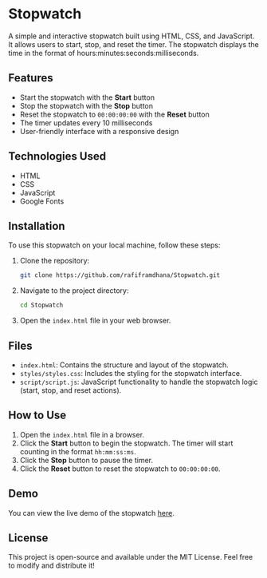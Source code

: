 # Stopwatch

A simple and interactive stopwatch built using HTML, CSS, and JavaScript. It allows users to start, stop, and reset the timer. The stopwatch displays the time in the format of hours:minutes:seconds:milliseconds.

## Features

- Start the stopwatch with the **Start** button
- Stop the stopwatch with the **Stop** button
- Reset the stopwatch to `00:00:00:00` with the **Reset** button
- The timer updates every 10 milliseconds
- User-friendly interface with a responsive design

## Technologies Used

- HTML
- CSS
- JavaScript
- Google Fonts

## Installation

To use this stopwatch on your local machine, follow these steps:

1. Clone the repository:
   ```bash
   git clone https://github.com/rafiframdhana/Stopwatch.git
   ```

2. Navigate to the project directory:
   ```bash
   cd Stopwatch
   ```

3. Open the `index.html` file in your web browser.

## Files

- `index.html`: Contains the structure and layout of the stopwatch.
- `styles/styles.css`: Includes the styling for the stopwatch interface.
- `script/script.js`: JavaScript functionality to handle the stopwatch logic (start, stop, and reset actions).

## How to Use

1. Open the `index.html` file in a browser.
2. Click the **Start** button to begin the stopwatch. The timer will start counting in the format `hh:mm:ss:ms`.
3. Click the **Stop** button to pause the timer.
4. Click the **Reset** button to reset the stopwatch to `00:00:00:00`.

## Demo

You can view the live demo of the stopwatch [here](https://rafiframadhana.github.io/Stopwatch/).

## License

This project is open-source and available under the MIT License. Feel free to modify and distribute it!
